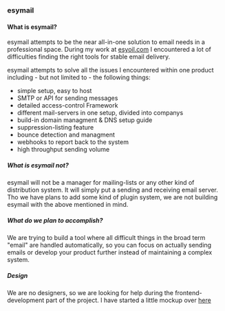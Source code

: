 ### esymail

#### What is esymail?
esymail attempts to be the near all-in-one solution to email needs in a professional space. During my work at [esyoil.com](https://esyoil.com) I encountered a lot of difficulties finding the right tools for stable email delivery.

esymail attempts to solve all the issues I encountered within one product including - but not limited to - the following things:
- simple setup, easy to host
- SMTP or API for sending messages
- detailed access-control Framework
- different mail-servers in one setup, divided into companys
- build-in domain managment & DNS setup guide
- suppression-listing feature
- bounce detection and managment
- webhooks to report back to the system
- high throughput sending volume

##### What is esymail **not**?
esymail will not be a manager for mailing-lists or any other kind of distribution system. It will simply put a sending and receiving email server. 
Tho we have plans to add some kind of plugin system, we are not building esymail with the above mentioned in mind.

##### What do we plan to accomplish?
We are trying to build a tool where all difficult things in the broad term "email" are handled automatically, so you can focus on actually sending emails or develop your product further instead of maintaining a complex system. 

##### Design
We are no designers, so we are looking for help during the frontend-development part of the project. I have started a little mockup over [here](https://www.figma.com/file/cwF4JxXmjDEuDl1eBGYLOw/email-server?node-id=0%3A1)
